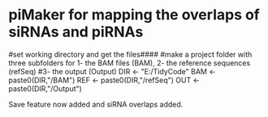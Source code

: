 # piMaker for mapping the overlaps of siRNAs and piRNAs

#set working directory and get the files####
#make a project folder with three subfolders for 1- the BAM files (BAM), 2- the reference sequences (refSeq)
#3- the output (Output)
DIR <- "E:/TidyCode"
BAM <- paste0(DIR,"/BAM")
REF <- paste0(DIR,"/refSeq")
OUT <- paste0(DIR,"/Output")

Save feature now added and siRNA overlaps added.
